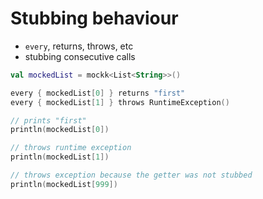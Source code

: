 # Stubbing behaviour

- `every`, returns, throws, etc
- stubbing consecutive calls

```kt
val mockedList = mockk<List<String>>()

every { mockedList[0] } returns "first"
every { mockedList[1] } throws RuntimeException()

// prints "first"
println(mockedList[0])

// throws runtime exception
println(mockedList[1])

// throws exception because the getter was not stubbed
println(mockedList[999])
```

